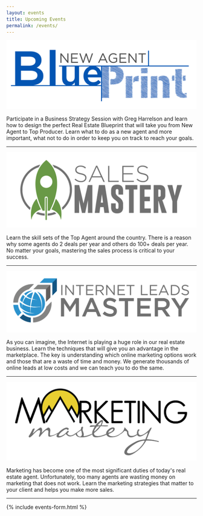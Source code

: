 ```yaml
---
layout: events
title: Upcoming Events
permalink: /events/
---
```

<div class="whitespace"></div>
<!-- <h3 class="event-title"><a href="" target="_blank">Blueprint</a></h3> -->
<img src="/img/blueprint.png" class="events-logos" alt="Blueprint">
<p class="events">Participate in a Business Strategy Session with Greg Harrelson and learn how to design the
perfect Real Estate Blueprint that will take you from New Agent to Top Producer. Learn what to
do as a new agent and more important, what not to do in order to keep you on track to reach your
goals.</p>

<hr>

<!-- <h3 class="event-title"><a href="" target="_blank">Sales Mastery</a></h3> -->
<img src="/img/sales.png" class="events-logos" alt="Sales Mastery">
<p class="events">Learn the skill sets of the Top Agent around the country. There is a reason why some agents do 2
deals per year and others do 100+ deals per year. No matter your goals, mastering the sales
process is critical to your success.</p>

<hr>

<!-- <h3 class="event-title"><a href="" target="_blank">Internet Leads Mastery</a></h3> -->
<img src="/img/internet-leads.png" class="events-logos" alt="Internet Leads Mastery">
<p class="events">As you can imagine, the Internet is playing a huge role in our real estate business. Learn the
techniques that will give you an advantage in the marketplace. The key is understanding which
online marketing options work and those that are a waste of time and money. We generate
thousands of online leads at low costs and we can teach you to do the same.</p>

<hr>

<!-- <h3 class="event-title"><a href="" target="_blank">Marketing Mastery</a></h3> -->
<img src="/img/marketing.png" class="events-logos" alt="Marketing Mastery">
<p class="events">Marketing has become one of the most significant duties of today's real estate agent.
Unfortunately, too many agents are wasting money on marketing that does not work. Learn the
marketing strategies that matter to your client and helps you make more sales.</p>

<hr>

{% include events-form.html %}
